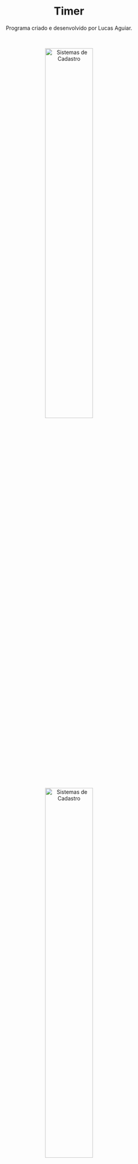 <h1 align="center">Timer</h1>

<p align="center">
Programa criado e desenvolvido por Lucas Aguiar.</p>
<br>

<p align="center">
  <img alt= "Sistemas de Cadastro" src=".github/sistema-cadastro" width="50%">
  <img alt= "Sistemas de Cadastro" src=".github/cont-sistemas" width="50%">
</p>

## 🚀 Tecnologias

Esse projeto foi desenvolvido com as seguintes tecnologias:

- HTML e CSS
- JavaScript
- React 
- Git e Github

## 💻 Projeto
Sistemas de Cadastro do SENAI foi desenvolvido para aprimorar técnicas e conhecimento 
